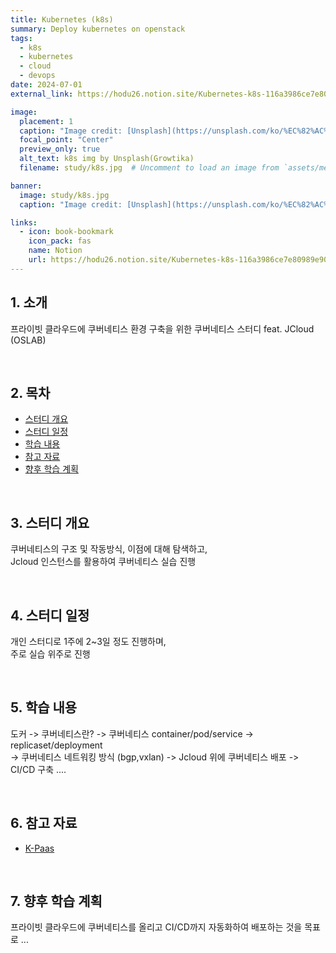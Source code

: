 ```yaml
---
title: Kubernetes (k8s)
summary: Deploy kubernetes on openstack
tags:
  - k8s
  - kubernetes
  - cloud
  - devops
date: 2024-07-01
external_link: https://hodu26.notion.site/Kubernetes-k8s-116a3986ce7e80989e90cb5e126c0556

image:
  placement: 1
  caption: "Image credit: [Unsplash](https://unsplash.com/ko/%EC%82%AC%EC%A7%84/%ED%8C%8C%EB%9E%80%EC%83%89-%EC%83%81%EC%9E%90-%EA%B7%B8%EB%A3%B9-ZfVyuV8l7WU?utm_content=creditCopyText&utm_medium=referral&utm_source=unsplash)의 [Growtika](https://unsplash.com/ko/@growtika?utm_content=creditCopyText&utm_medium=referral&utm_source=unsplash)"
  focal_point: "Center"
  preview_only: true
  alt_text: k8s img by Unsplash(Growtika)
  filename: study/k8s.jpg  # Uncomment to load an image from `assets/media/` instead.

banner: 
  image: study/k8s.jpg
  caption: "Image credit: [Unsplash](https://unsplash.com/ko/%EC%82%AC%EC%A7%84/%ED%8C%8C%EB%9E%80%EC%83%89-%EC%83%81%EC%9E%90-%EA%B7%B8%EB%A3%B9-ZfVyuV8l7WU?utm_content=creditCopyText&utm_medium=referral&utm_source=unsplash)의 [Growtika](https://unsplash.com/ko/@growtika?utm_content=creditCopyText&utm_medium=referral&utm_source=unsplash)"

links:
  - icon: book-bookmark
    icon_pack: fas
    name: Notion
    url: https://hodu26.notion.site/Kubernetes-k8s-116a3986ce7e80989e90cb5e126c0556
---
```



## 1. 소개
프라이빗 클라우드에 쿠버네티스 환경 구축을 위한 쿠버네티스 스터디
feat. JCloud (OSLAB)

&nbsp;

## 2. 목차
- [스터디 개요](#스터디-개요)
- [스터디 일정](#스터디-일정)
- [학습 내용](#학습-내용)
- [참고 자료](#참고-자료)
- [향후 학습 계획](#향후-학습-계획)

&nbsp;

## 3. 스터디 개요
쿠버네티스의 구조 및 작동방식, 이점에 대해 탐색하고,    
Jcloud 인스턴스를 활용하여 쿠버네티스 실습 진행

&nbsp;

## 4. 스터디 일정
개인 스터디로 1주에 2~3일 정도 진행하며,   
주로 실습 위주로 진행

&nbsp;

## 5. 학습 내용
도커  ->  쿠버네티스란?  ->  쿠버네티스 container/pod/service  ->  replicaset/deployment    
->  쿠버네티스 네트워킹 방식 (bgp,vxlan)  ->  Jcloud 위에 쿠버네티스 배포  ->  CI/CD 구축 ....

&nbsp;

## 6. 참고 자료
- [K-Paas](https://k-paas.or.kr/intro/architecture)

&nbsp;

## 7. 향후 학습 계획
프라이빗 클라우드에 쿠버네티스를 올리고 CI/CD까지 자동화하여 배포하는 것을 목표로 ...